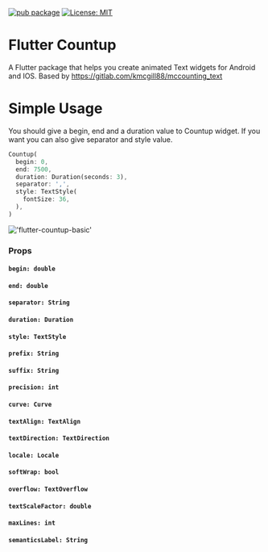 [![pub package](https://img.shields.io/pub/v/countup.svg)](https://pub.dev/packages/countup) 
[![License: MIT](https://img.shields.io/badge/License-MIT-yellow.svg)](https://opensource.org/licenses/MIT)


# Flutter Countup

A Flutter package that helps you create animated Text widgets for Android and IOS. Based by https://gitlab.com/kmcgill88/mccounting_text

# Simple Usage

You should give a begin, end and a duration value to Countup widget. If you want you can also give separator and style value.

```dart
Countup(
  begin: 0,
  end: 7500,
  duration: Duration(seconds: 3),
  separator: ',',
  style: TextStyle(
    fontSize: 36,
  ),
)
```


!['flutter-countup-basic'](https://media0.giphy.com/media/dvfNHGdpm984wCYfKh/giphy.gif)

### Props

#### `begin: double`

#### `end: double`

#### `separator: String`

#### `duration: Duration`

#### `style: TextStyle`

#### `prefix: String`

#### `suffix: String`

#### `precision: int`

#### `curve: Curve`

#### `textAlign: TextAlign`

#### `textDirection: TextDirection`

#### `locale: Locale`

#### `softWrap: bool`

#### `overflow: TextOverflow`

#### `textScaleFactor: double`

#### `maxLines: int`

#### `semanticsLabel: String`